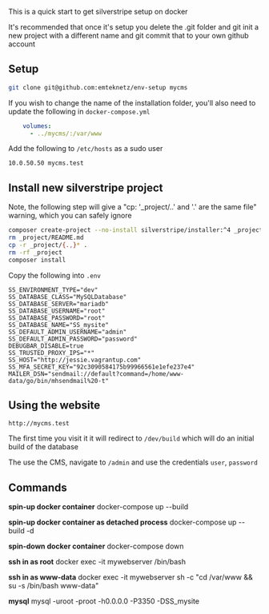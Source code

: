 This is a quick start to get silverstripe setup on docker

It's recommended that once it's setup you delete the .git folder and git init a new project with a different name and git commit that to your own github account

## Setup

```bash
git clone git@github.com:emteknetz/env-setup mycms
```

If you wish to change the name of the installation folder, you'll also need to update the following in `docker-compose.yml`

```yml
    volumes:
      - ../mycms/:/var/www
```

Add the following to `/etc/hosts` as a sudo user

```
10.0.50.50 mycms.test
```

## Install new silverstripe project

Note, the following step will give a "cp: '_project/..' and '.' are the same file" warning, which you can safely ignore

```bash
composer create-project --no-install silverstripe/installer:^4 _project
rm _project/README.md
cp -r _project/{.,}* .
rm -rf _project
composer install
```

Copy the following into `.env`

```
SS_ENVIRONMENT_TYPE="dev"
SS_DATABASE_CLASS="MySQLDatabase"
SS_DATABASE_SERVER="mariadb"
SS_DATABASE_USERNAME="root"
SS_DATABASE_PASSWORD="root"
SS_DATABASE_NAME="SS_mysite"
SS_DEFAULT_ADMIN_USERNAME="admin"
SS_DEFAULT_ADMIN_PASSWORD="password"
DEBUGBAR_DISABLE=true
SS_TRUSTED_PROXY_IPS="*"
SS_HOST="http://jessie.vagrantup.com"
SS_MFA_SECRET_KEY="92c3090584175b99966561e1efe237e4"
MAILER_DSN="sendmail://default?command=/home/www-data/go/bin/mhsendmail%20-t"
```

## Using the website

`http://mycms.test`

The first time you visit it it will redirect to `/dev/build` which will do an initial build of the database

The use the CMS, navigate to `/admin` and use the credentials `user`, `password`

## Commands

**spin-up docker container**
docker-compose up --build

**spin-up docker container as detached process**
docker-compose up --build -d

**spin-down docker container**
docker-compose down

**ssh in as root**
docker exec -it mywebserver /bin/bash

**ssh in as www-data**
docker exec -it mywebserver sh -c "cd /var/www && su -s /bin/bash www-data"

**mysql**
mysql -uroot -proot -h0.0.0.0 -P3350 -DSS_mysite
